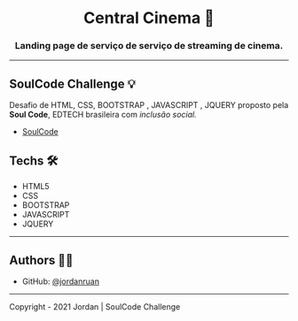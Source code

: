 <h1 align="center">Central Cinema 🎥</h1>
<h3 align="center">Landing page de serviço de serviço de streaming de cinema.</h3>

---

## SoulCode Challenge 💡

Desafio de HTML, CSS, BOOTSTRAP , JAVASCRIPT , JQUERY proposto pela <strong>Soul Code</strong>, EDTECH brasileira com <i>inclusão social.</i>

- <a href="https://soulcodeacademy.org/">SoulCode</a>

## Techs 🛠

- HTML5
- CSS
- BOOTSTRAP
- JAVASCRIPT
- JQUERY

---

## Authors 👨‍💻

- GitHub: [@jordanruan](https://github.com/jordanruan)


---

Copyright - 2021 Jordan | SoulCode Challenge

